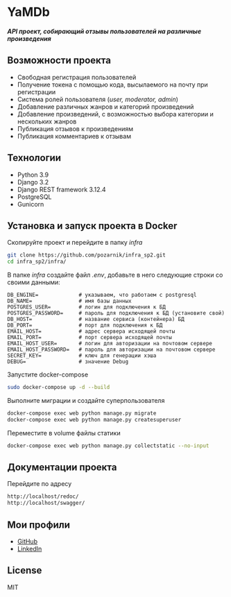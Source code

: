 # YaMDb

***API проект, собирающий отзывы пользователей на различные произведения***

## Возможности проекта

- Свободная регистрация пользователей
- Получение токена с помощью кода, высылаемого на почту при регистрации
- Система ролей пользователя (*user, moderator, admin*)
- Добавление различных жанров и категорий произведений
- Добавление произведений, с возможностью выбора категории и нескольких жанров
- Публикация отзывов к произведениям
- Публикация комментариев к отзывам

## Технологии

- Python 3.9
- Django 3.2
- Django REST framework 3.12.4
- PostgreSQL
- Gunicorn

## Установка и запуск проекта в Docker

Скопируйте проект и перейдите в папку _infra_

```sh
git clone https://github.com/pozarnik/infra_sp2.git
cd infra_sp2/infra/
```

В папке _infra_ создайте файл _.env_, добавьте в него следующие строки со своими данными:

```
DB_ENGINE=             # указываем, что работаем с postgresql
DB_NAME=               # имя базы данных
POSTGRES_USER=         # логин для подключения к БД
POSTGRES_PASSWORD=     # пароль для подключения к БД (установите свой)
DB_HOST=               # название сервиса (контейнера) БД
DB_PORT=               # порт для подключения к БД 
EMAIL_HOST=            # адрес сервера исходящей почты
EMAIL_PORT=            # порт сервера исходящей почты
EMAIL_HOST_USER=       # логин для авторизации на почтовом сервере
EMAIL_HOST_PASSWORD=   # пароль для авторизации на почтовом сервере
SECRET_KEY=            # ключ для генерации хэша
DEBUG=                 # значение Debug
```

Запустите docker-compose

```sh
sudo docker-compose up -d --build
```

Выполните миграции и создайте суперпользователя

```sh
docker-compose exec web python manage.py migrate
docker-compose exec web python manage.py createsuperuser
```

Переместите в volume файлы статики

```sh
docker-compose exec web python manage.py collectstatic --no-input
```


## Документации проекта

Перейдите по адресу

```sh
http://localhost/redoc/
http://localhost/swagger/
```

## Мои профили

- [GitHub](https://github.com/pozarnik/)
- [LinkedIn](https://linkedin.com/in/pozarnik/)

## License

MIT


